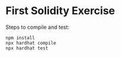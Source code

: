# First Solidity Exercise 
Steps to compile and test:
```
npm install
npx hardhat compile
npx hardhat test
```
